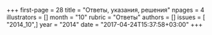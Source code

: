 +++
first-page = 28
title = "Ответы, указания, решения"
npages = 4
illustrators = []
month = "10"
rubric = "Ответы"
authors = []
issues = [ "2014_10",]
year = "2014"
date = "2017-04-24T15:37:58+03:00"
+++
